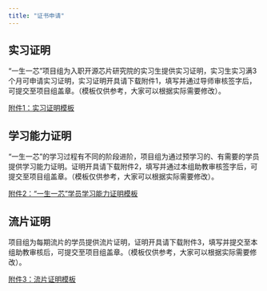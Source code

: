 ```yaml
---
title: "证书申请"
---
```


## 实习证明

“一生一芯”项目组为入职开源芯片研究院的实习生提供实习证明，实习生实习满3个月可申请实习证明，实习证明开具请下载附件1，填写并通过导师审核签字后，可提交至项目组盖章。（模板仅供参考，大家可以根据实际需要修改）。

[附件1：实习证明模板](/res/files/附件1：实习证明模板.doc)

## 学习能力证明

 “一生一芯”的学习过程有不同的阶段进阶，项目组为通过预学习的、有需要的学员提供学习能力证明。证明开具请下载附件2，填写并通过本组助教审核签字后，可提交至项目组盖章。（模板仅供参考，大家可以根据实际需要修改）。

[附件2：“一生一芯”学员学习能力证明模板](/res/files/附件2：“一生一芯”学员学习能力证明模板.doc)

## 流片证明

项目组为每期流片的学员提供流片证明，证明开具请下载附件3，填写并提交至本组助教审核后，可提交至项目组盖章。（模板仅供参考，大家可以根据实际需要修改）。

[附件3：流片证明模板](/res/files/附件3：流片证明模板.doc)
